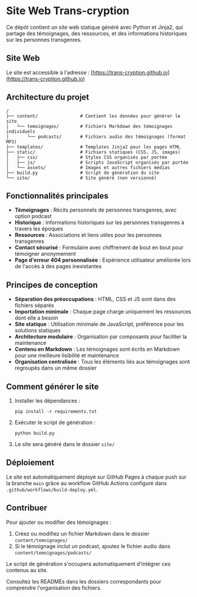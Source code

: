 # Site Web Trans-cryption

Ce dépôt contient un site web statique généré avec Python et Jinja2, qui partage des témoignages, des ressources, et des informations historiques sur les personnes transgenres.

## Site Web

Le site est accessible à l'adresse : [https://trans-cryption.github.io](https://trans-cryption.github.io)

## Architecture du projet

```
/
├── content/                # Contient les données pour générer le site
│   └── temoignages/        # Fichiers Markdown des témoignages individuels
│       └── podcasts/       # Fichiers audio des témoignages (format MP3)
├── templates/              # Templates Jinja2 pour les pages HTML
├── static/                 # Fichiers statiques (CSS, JS, images)
│   ├── css/                # Styles CSS organisés par portée
│   ├── js/                 # Scripts JavaScript organisés par portée
│   └── assets/             # Images et autres fichiers médias
├── build.py                # Script de génération du site
└── site/                   # Site généré (non versionné)
```

## Fonctionnalités principales

- **Témoignages** : Récits personnels de personnes transgenres, avec option podcast
- **Historique** : Informations historiques sur les personnes transgenres à travers les époques
- **Ressources** : Associations et liens utiles pour les personnes transgenres
- **Contact sécurisé** : Formulaire avec chiffrement de bout en bout pour témoigner anonymement
- **Page d'erreur 404 personnalisée** : Expérience utilisateur améliorée lors de l'accès à des pages inexistantes

## Principes de conception

- **Séparation des préoccupations** : HTML, CSS et JS sont dans des fichiers séparés
- **Importation minimale** : Chaque page charge uniquement les ressources dont elle a besoin
- **Site statique** : Utilisation minimale de JavaScript, préférence pour les solutions statiques
- **Architecture modulaire** : Organisation par composants pour faciliter la maintenance
- **Contenu en Markdown** : Les témoignages sont écrits en Markdown pour une meilleure lisibilité et maintenance
- **Organisation centralisée** : Tous les éléments liés aux témoignages sont regroupés dans un même dossier

## Comment générer le site

1. Installer les dépendances :
   ```
   pip install -r requirements.txt
   ```

2. Exécuter le script de génération :
   ```
   python build.py
   ```

3. Le site sera généré dans le dossier `site/`

## Déploiement

Le site est automatiquement déployé sur GitHub Pages à chaque push sur la branche `main` grâce au workflow GitHub Actions configuré dans `.github/workflows/build-deploy.yml`.

## Contribuer

Pour ajouter ou modifier des témoignages :
1. Créez ou modifiez un fichier Markdown dans le dossier `content/temoignages/`
2. Si le témoignage inclut un podcast, ajoutez le fichier audio dans `content/temoignages/podcasts/`

Le script de génération s'occupera automatiquement d'intégrer ces contenus au site.

Consultez les READMEs dans les dossiers correspondants pour comprendre l'organisation des fichiers.
